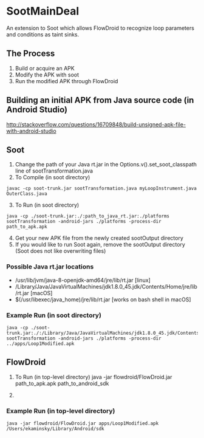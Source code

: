 # SootMainDeal #
An extension to Soot which allows FlowDroid to recognize loop parameters and conditions as taint sinks.

## The Process ##
1) Build or acquire an APK  
2) Modify the APK with soot  
3) Run the modified APK through FlowDroid  

## Building an initial APK from Java source code (in Android Studio) ##
http://stackoverflow.com/questions/16709848/build-unsigned-apk-file-with-android-studio

## Soot ##
1) Change the path of your Java rt.jar in the Options.v().set_soot_classpath line of sootTransformation.java  
2) To Compile (in soot directory)
```
javac -cp soot-trunk.jar sootTransformation.java myLoopInstrument.java OuterClass.java
```

3) To Run (in soot directory)
```
java -cp ./soot-trunk.jar:./:path_to_java_rt.jar:./platforms sootTransformation -android-jars ./platforms -process-dir path_to_apk.apk
```

4) Get your new APK file from the newly created sootOutput directory  
5) If you would like to run Soot again, remove the sootOutput directory (Soot does not like overwriting files)

### Possible Java rt.jar locations ###
* /usr/lib/jvm/java-8-openjdk-amd64/jre/lib/rt.jar [linux]
* /Library/Java/JavaVirtualMachines/jdk1.8.0_45.jdk/Contents/Home/jre/lib/rt.jar [macOS]
* $(/usr/libexec/java_home)/jre/lib/rt.jar [works on bash shell in macOS]

### Example Run (in soot directory) ###
```
java -cp ./soot-trunk.jar:./:/Library/Java/JavaVirtualMachines/jdk1.8.0_45.jdk/Contents/Home/jre/lib/rt.jar:./platforms sootTransformation -android-jars ./platforms -process-dir ../apps/Loop1Modified.apk
```

## FlowDroid ##
1) To Run (in top-level directory)
java -jar flowdroid/FlowDroid.jar path_to_apk.apk path_to_android_sdk

2) 

### Example Run (in top-level directory) ###
```
java -jar flowdroid/FlowDroid.jar apps/Loop1Modified.apk /Users/ekaminsky/Library/Android/sdk
```







